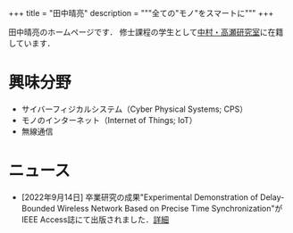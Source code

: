 +++
title = "田中晴亮"
description = """全ての"モノ"をスマートに"""
+++

田中晴亮のホームページです．
修士課程の学生として[中村・高瀬研究室](http://www.hal.ipc.i.u-tokyo.ac.jp)に在籍しています．

# 興味分野

- サイバーフィジカルシステム（Cyber Physical Systems; CPS）
- モノのインターネット（Internet of Things; IoT）
- 無線通信

# ニュース

- [2022年9月14日] 卒業研究の成果"Experimental Demonstration of Delay-Bounded Wireless Network Based on Precise Time Synchronization"がIEEE Access誌にて出版されました．[詳細](@/publication/tanaka2022access.ja.md)
